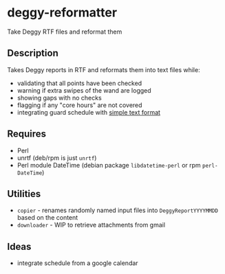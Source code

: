 # deggy-reformatter

Take Deggy RTF files and reformat them

## Description

Takes Deggy reports in RTF and reformats them into text files while:

* validating that all points have been checked
* warning if extra swipes of the wand are logged
* showing gaps with no checks
* flagging if any "core hours" are not covered
* integrating guard schedule with [simple text format](schedule_format.md)

## Requires

* Perl
* unrtf (deb/rpm is just `unrtf`)
* Perl module DateTime (debian package `libdatetime-perl` or rpm `perl-DateTime`)

## Utilities

* `copier` - renames randomly named input files into `DeggyReportYYYYMMDD` based on the content
* `downloader` - WIP to retrieve attachments from gmail

## Ideas

* integrate schedule from a google calendar
